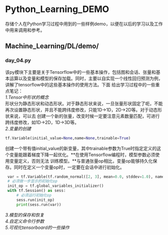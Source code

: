 # Python_Learning_DEMO
存储个人在Python学习过程中用到的一些样例demo，以便在以后的学习以及工作中用来调用和参考。
## Machine_Learning/DL/demo/
### day_04.py
该py模块下主要是关于Tensorflow中的一些基本操作，包括图和会话、张量和基本运算以及变量和模型的保存加载。同时，主要以自实现一个线性回归预测为例，讲解了tensorflow中的这些基本操作的使用方法。下面
给出学习过程中的一些重点笔记：  
*1.Tensor中形状的概念*  
形状分为静态形状和动态形状。对于静态形状来说，一旦张量形状固定了呃，不能再次设置静态形状，并且不能跨纬度修改，只能1D->1D，2D->2D等。对于动态形状来说，可以去
创建一个新的张量，改变时候一定要注意元素数量匹配，可进行跨纬度修改，如1D->2D，1D->3D等。  
*2.变量的创建*  
```Python  
tf.Variable(initial_value=None,name=None,trainable=True)  
```  
创建一个带有值initial_value的新变量，其中trainable参数为True时指定定义的这个变量能跟着梯度下降一起优化。**在使用Tensorflow编程时，模型参数必须使用变量定义，否则无法
训练模型。**与普通张量op相比，变量op能够持久化保存。同时在定义一个变量op时，一定要在会话中进行初始化。  
```Python  
 var = tf.Variable(tf.random_normal([2, 3], mean=0.0, stddev=1.0), name="variable")  
 # 必须做一步显示的初始化op  
 init_op = tf.global_variables_initializer()  
 with tf.Session() as sess:  
     # 必须运行初始化op  
     sess.run(init_op)  
     print(sess.run(var))
```  
*3.模型的保存和恢复*  
*4.自定义命令行参数*  
*5.可视化tensorboard的一些操作*

